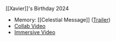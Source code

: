[[Xavier]]'s Birthday 2024
* Memory: [[Celestial Message]] ([Trailer](https://youtu.be/QdykGJDUZJM?si=hpgN0XNNBWg7d2-h))
* [Collab Video](https://youtu.be/TJMBzh6PRL0?si=EVqqUgaQ65R2dTHL)
* [Immersive Video](https://youtu.be/rVggH4FghRI?si=2Ow6iZc-D90puqHn)